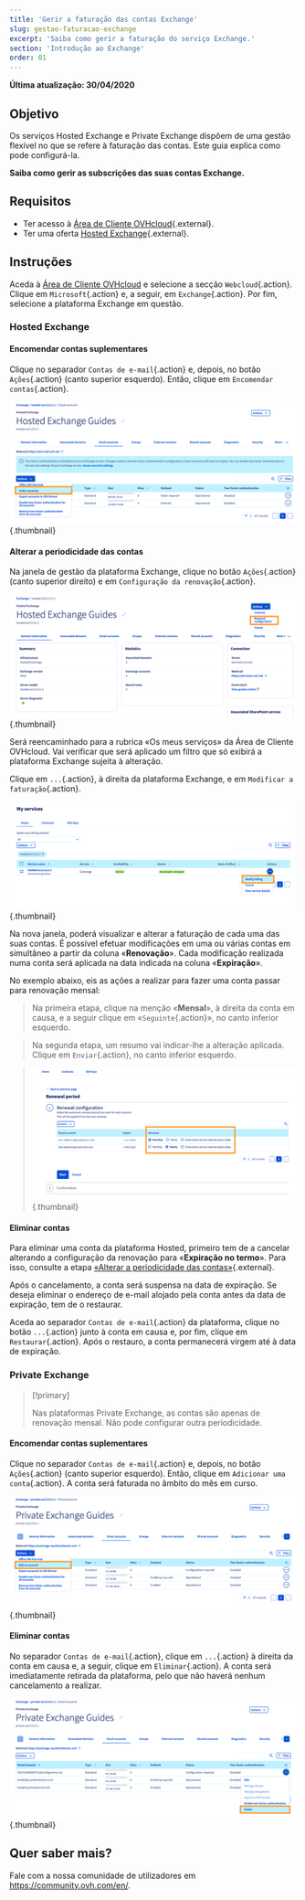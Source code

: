 ```yaml
---
title: 'Gerir a faturação das contas Exchange'
slug: gestao-faturacao-exchange
excerpt: 'Saiba como gerir a faturação do serviço Exchange.'
section: 'Introdução ao Exchange'
order: 01
---
```


**Última atualização: 30/04/2020**

## Objetivo

Os serviços Hosted Exchange e Private Exchange dispõem de uma gestão flexível no que se refere à faturação das contas. Este guia explica como pode configurá-la.


**Saiba como gerir as subscrições das suas contas Exchange.**

## Requisitos

- Ter acesso à [Área de Cliente OVHcloud](https://www.ovh.com/auth/?action=gotomanager&from=https://www.ovh.pt/&ovhSubsidiary=pt){.external}.
- Ter uma oferta [Hosted Exchange](https://www.ovhcloud.com/pt/emails/hosted-exchange/){.external}.

## Instruções

Aceda à [Área de Cliente OVHcloud](https://www.ovh.com/auth/?action=gotomanager&from=https://www.ovh.pt/&ovhSubsidiary=pt) e selecione a secção `Webcloud`{.action}. Clique em `Microsoft`{.action} e, a seguir, em `Exchange`{.action}. Por fim, selecione a plataforma Exchange em questão.

### Hosted Exchange 

#### Encomendar contas suplementares

Clique no separador `Contas de e-mail`{.action} e, depois, no botão `Ações`{.action} (canto superior esquerdo). Então, clique em `Encomendar contas`{.action}.

![billing_exchange](images/billing-exchange-00.png){.thumbnail}


#### Alterar a periodicidade das contas <a name="periodicity"></a>

Na janela de gestão da plataforma Exchange, clique no botão `Ações`{.action} (canto superior direito) e em `Configuração da renovação`{.action}. 

![billing_exchange](images/billing-exchange-01.png){.thumbnail}

Será reencaminhado para a rubrica «Os meus serviços» da Área de Cliente OVHcloud. Vai verificar que será aplicado um filtro que só exibirá a plataforma Exchange sujeita à alteração.

Clique em `...`{.action}, à direita da plataforma Exchange, e em `Modificar a faturação`{.action}.

![billing_exchange](images/billing-exchange-02.png){.thumbnail}

Na nova janela, poderá visualizar e alterar a faturação de cada uma das suas contas. É possível efetuar modificações em uma ou várias contas em simultâneo a partir da coluna «**Renovação**». Cada modificação realizada numa conta será aplicada na data indicada na coluna «**Expiração**». 

No exemplo abaixo, eis as ações a realizar para fazer uma conta passar para renovação mensal:

> Na primeira etapa, clique na menção «**Mensal**», à direita da conta em causa, e a seguir clique em «`Seguinte`{.action}», no canto inferior esquerdo.

> Na segunda etapa, um resumo vai indicar-lhe a alteração aplicada. Clique em `Enviar`{.action}, no canto inferior esquerdo.

> ![billing_exchange](images/billing-exchange-03.png){.thumbnail}

#### Eliminar contas

Para eliminar uma conta da plataforma Hosted, primeiro tem de a cancelar alterando a configuração da renovação para «**Expiração no termo**». Para isso, consulte a etapa [«Alterar a periodicidade das contas»](./#alterar-a-periodicidade-das-contas){.external}.

Após o cancelamento, a conta será suspensa na data de expiração. Se deseja eliminar o endereço de e-mail alojado pela conta antes da data de expiração, tem de o restaurar.

Aceda ao separador `Contas de e-mail`{.action} da plataforma, clique no botão `...`{.action} junto à conta em causa e, por fim, clique em `Restaurar`{.action}. Após o restauro, a conta permanecerá virgem até à data de expiração.

### Private Exchange

> [!primary]
>
> Nas plataformas Private Exchange, as contas são apenas de renovação mensal. Não pode configurar outra periodicidade.

#### Encomendar contas suplementares

Clique no separador `Contas de e-mail`{.action} e, depois, no botão `Ações`{.action} (canto superior esquerdo). Então, clique em `Adicionar uma conta`{.action}. A conta será faturada no âmbito do mês em curso.

![billing_exchange](images/billing-exchange-06.png){.thumbnail}


#### Eliminar contas

No separador `Contas de e-mail`{.action}, clique em `...`{.action} à direita da conta em causa e, a seguir, clique em `Eliminar`{.action}.  A conta será imediatamente retirada da plataforma, pelo que não haverá nenhum cancelamento a realizar.

![billing_exchange](images/billing-exchange-07.png){.thumbnail}


## Quer saber mais?

Fale com a nossa comunidade de utilizadores em <https://community.ovh.com/en/>.
